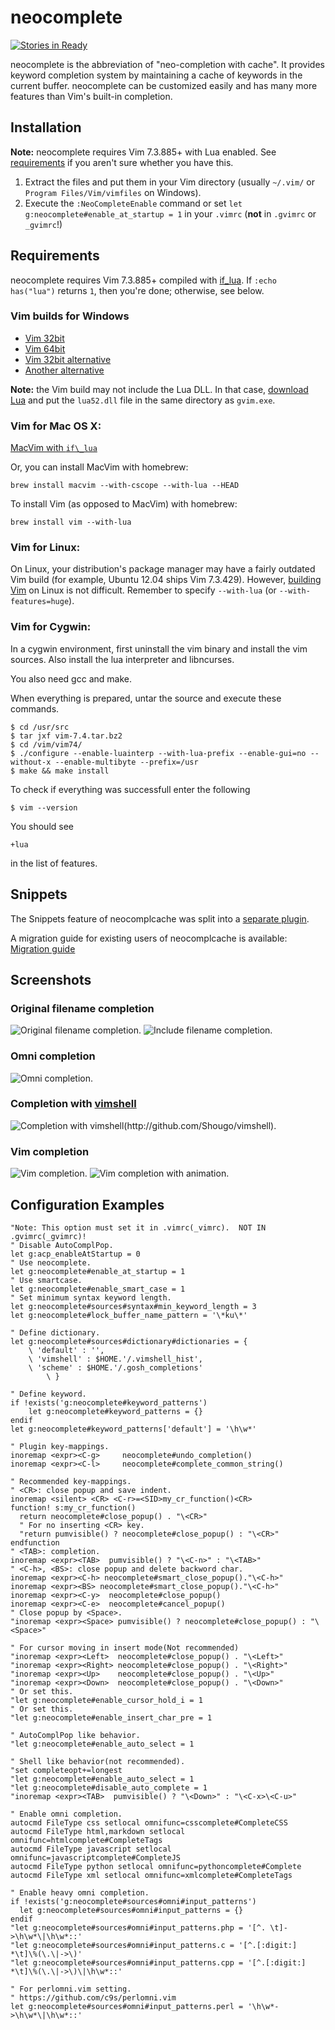 neocomplete
===========
[![Stories in Ready](http://badge.waffle.io/Shougo/neocomplete.vim.png)](http://waffle.io/Shougo/neocomplete.vim)  

neocomplete is the abbreviation of "neo-completion with cache". It
provides keyword completion system by maintaining a cache of keywords in the
current buffer. neocomplete can be customized easily and has many more
features than Vim's built-in completion.

## Installation

**Note:** neocomplete requires Vim 7.3.885+ with Lua enabled. 
See [requirements](#requirements) if you aren't sure whether you have this.

1. Extract the files and put them in your Vim directory
   (usually `~/.vim/` or `Program Files/Vim/vimfiles` on Windows).
2. Execute the `:NeoCompleteEnable` command or set `let g:neocomplete#enable_at_startup = 1`
   in your `.vimrc` (**not** in `.gvimrc` or `_gvimrc`!)

## Requirements

neocomplete requires Vim 7.3.885+ compiled with [if\_lua](http://vimdoc.sourceforge.net/htmldoc/if_lua.html). 
If `:echo has("lua")` returns `1`, then you're done; otherwise, see below.

### Vim builds for Windows

* [Vim 32bit](http://files.kaoriya.net/goto/vim73w32)
* [Vim 64bit](http://files.kaoriya.net/goto/vim73w64)
* [Vim 32bit alternative](http://tuxproject.de/projects/vim/)
* [Another alternative](http://wyw.dcweb.cn/#download)

**Note:** the Vim build may not include the Lua DLL. In that case, 
[download Lua](http://lua-users.org/wiki/LuaBinaries) and put the `lua52.dll`
file in the same directory as `gvim.exe`.

### Vim for Mac OS X:

[MacVim with `if\_lua`](https://github.com/zhaocai/macvim)

Or, you can install MacVim with homebrew:

    brew install macvim --with-cscope --with-lua --HEAD

To install Vim (as opposed to MacVim) with homebrew:

    brew install vim --with-lua

### Vim for Linux:

On Linux, your distribution's package manager may have a fairly outdated
Vim build (for example, Ubuntu 12.04 ships Vim 7.3.429).
However, [building Vim](http://vim.wikia.com/wiki/Building_Vim) on Linux is not difficult.
Remember to specify `--with-lua` (or `--with-features=huge`).

### Vim for Cygwin:

In a cygwin environment, first uninstall the vim binary and install the vim sources.
Also install the lua interpreter and libncurses.

You also need gcc and make.

When everything is prepared, untar the source and execute these commands.

    $ cd /usr/src
    $ tar jxf vim-7.4.tar.bz2
    $ cd /vim/vim74/
    $ ./configure --enable-luainterp --with-lua-prefix --enable-gui=no --without-x --enable-multibyte --prefix=/usr
    $ make && make install

To check if everything was successfull enter the following

    $ vim --version

You should see 

    +lua

in the list of features.

## Snippets

The Snippets feature of neocomplcache was split into a 
[separate plugin](https://github.com/Shougo/neosnippet).

A migration guide for existing users of neocomplcache is available: 
[Migration guide](https://github.com/Shougo/neocomplete.vim/wiki/neocomplete-migration-guide)


## Screenshots

### Original filename completion

![Original filename completion.](https://f.cloud.github.com/assets/41495/622454/f519f6b8-cf42-11e2-921e-6e34dba148a6.png)
![Include filename completion.](https://f.cloud.github.com/assets/214488/623151/284ad86e-cf5b-11e2-828e-257d31bf0572.png)

### Omni completion

![Omni completion.](https://f.cloud.github.com/assets/41495/622456/fb2cc0bc-cf42-11e2-94e8-403cdcf5427e.png)

### Completion with [vimshell](http://github.com/Shougo/vimshell)

![Completion with vimshell(http://github.com/Shougo/vimshell).](https://f.cloud.github.com/assets/41495/622458/01dbc660-cf43-11e2-85f1-326e7432b0a1.png)

### Vim completion

![Vim completion.](https://f.cloud.github.com/assets/41495/622457/fe90ad5e-cf42-11e2-8e03-8f189b5e26e5.png)
![Vim completion with animation.](https://f.cloud.github.com/assets/214488/623496/94ed19a2-cf68-11e2-8d33-3aad8a39d7c1.gif)


## Configuration Examples

```vim
"Note: This option must set it in .vimrc(_vimrc).  NOT IN .gvimrc(_gvimrc)!
" Disable AutoComplPop.
let g:acp_enableAtStartup = 0
" Use neocomplete.
let g:neocomplete#enable_at_startup = 1
" Use smartcase.
let g:neocomplete#enable_smart_case = 1
" Set minimum syntax keyword length.
let g:neocomplete#sources#syntax#min_keyword_length = 3
let g:neocomplete#lock_buffer_name_pattern = '\*ku\*'

" Define dictionary.
let g:neocomplete#sources#dictionary#dictionaries = {
    \ 'default' : '',
    \ 'vimshell' : $HOME.'/.vimshell_hist',
    \ 'scheme' : $HOME.'/.gosh_completions'
        \ }

" Define keyword.
if !exists('g:neocomplete#keyword_patterns')
    let g:neocomplete#keyword_patterns = {}
endif
let g:neocomplete#keyword_patterns['default'] = '\h\w*'

" Plugin key-mappings.
inoremap <expr><C-g>     neocomplete#undo_completion()
inoremap <expr><C-l>     neocomplete#complete_common_string()

" Recommended key-mappings.
" <CR>: close popup and save indent.
inoremap <silent> <CR> <C-r>=<SID>my_cr_function()<CR>
function! s:my_cr_function()
  return neocomplete#close_popup() . "\<CR>"
  " For no inserting <CR> key.
  "return pumvisible() ? neocomplete#close_popup() : "\<CR>"
endfunction
" <TAB>: completion.
inoremap <expr><TAB>  pumvisible() ? "\<C-n>" : "\<TAB>"
" <C-h>, <BS>: close popup and delete backword char.
inoremap <expr><C-h> neocomplete#smart_close_popup()."\<C-h>"
inoremap <expr><BS> neocomplete#smart_close_popup()."\<C-h>"
inoremap <expr><C-y>  neocomplete#close_popup()
inoremap <expr><C-e>  neocomplete#cancel_popup()
" Close popup by <Space>.
"inoremap <expr><Space> pumvisible() ? neocomplete#close_popup() : "\<Space>"

" For cursor moving in insert mode(Not recommended)
"inoremap <expr><Left>  neocomplete#close_popup() . "\<Left>"
"inoremap <expr><Right> neocomplete#close_popup() . "\<Right>"
"inoremap <expr><Up>    neocomplete#close_popup() . "\<Up>"
"inoremap <expr><Down>  neocomplete#close_popup() . "\<Down>"
" Or set this.
"let g:neocomplete#enable_cursor_hold_i = 1
" Or set this.
"let g:neocomplete#enable_insert_char_pre = 1

" AutoComplPop like behavior.
"let g:neocomplete#enable_auto_select = 1

" Shell like behavior(not recommended).
"set completeopt+=longest
"let g:neocomplete#enable_auto_select = 1
"let g:neocomplete#disable_auto_complete = 1
"inoremap <expr><TAB>  pumvisible() ? "\<Down>" : "\<C-x>\<C-u>"

" Enable omni completion.
autocmd FileType css setlocal omnifunc=csscomplete#CompleteCSS
autocmd FileType html,markdown setlocal omnifunc=htmlcomplete#CompleteTags
autocmd FileType javascript setlocal omnifunc=javascriptcomplete#CompleteJS
autocmd FileType python setlocal omnifunc=pythoncomplete#Complete
autocmd FileType xml setlocal omnifunc=xmlcomplete#CompleteTags

" Enable heavy omni completion.
if !exists('g:neocomplete#sources#omni#input_patterns')
  let g:neocomplete#sources#omni#input_patterns = {}
endif
"let g:neocomplete#sources#omni#input_patterns.php = '[^. \t]->\h\w*\|\h\w*::'
"let g:neocomplete#sources#omni#input_patterns.c = '[^.[:digit:] *\t]\%(\.\|->\)'
"let g:neocomplete#sources#omni#input_patterns.cpp = '[^.[:digit:] *\t]\%(\.\|->\)\|\h\w*::'

" For perlomni.vim setting.
" https://github.com/c9s/perlomni.vim
let g:neocomplete#sources#omni#input_patterns.perl = '\h\w*->\h\w*\|\h\w*::'
```
